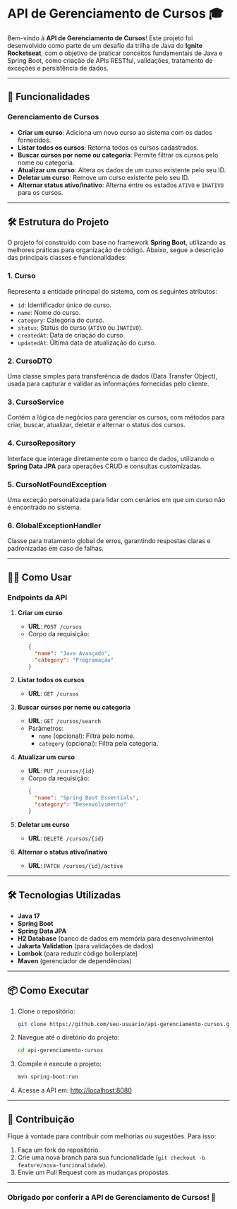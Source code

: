 # API de Gerenciamento de Cursos 🎓

Bem-vindo à **API de Gerenciamento de Cursos**! Este projeto foi desenvolvido como parte de um desafio da trilha de Java do **Ignite Rocketseat**, com o objetivo de praticar conceitos fundamentais de Java e Spring Boot, como criação de APIs RESTful, validações, tratamento de exceções e persistência de dados.

---

## 🚀 Funcionalidades

### **Gerenciamento de Cursos**
- **Criar um curso**: Adiciona um novo curso ao sistema com os dados fornecidos.
- **Listar todos os cursos**: Retorna todos os cursos cadastrados.
- **Buscar cursos por nome ou categoria**: Permite filtrar os cursos pelo nome ou categoria.
- **Atualizar um curso**: Altera os dados de um curso existente pelo seu ID.
- **Deletar um curso**: Remove um curso existente pelo seu ID.
- **Alternar status ativo/inativo**: Alterna entre os estados `ATIVO` e `INATIVO` para os cursos.

---

## 🛠️ Estrutura do Projeto

O projeto foi construído com base no framework **Spring Boot**, utilizando as melhores práticas para organização de código. Abaixo, segue a descrição das principais classes e funcionalidades:

### **1. Curso**
Representa a entidade principal do sistema, com os seguintes atributos:
- `id`: Identificador único do curso.
- `name`: Nome do curso.
- `category`: Categoria do curso.
- `status`: Status do curso (`ATIVO` ou `INATIVO`).
- `createdAt`: Data de criação do curso.
- `updatedAt`: Última data de atualização do curso.

### **2. CursoDTO**
Uma classe simples para transferência de dados (Data Transfer Object), usada para capturar e validar as informações fornecidas pelo cliente.

### **3. CursoService**
Contém a lógica de negócios para gerenciar os cursos, com métodos para criar, buscar, atualizar, deletar e alternar o status dos cursos.

### **4. CursoRepository**
Interface que interage diretamente com o banco de dados, utilizando o **Spring Data JPA** para operações CRUD e consultas customizadas.

### **5. CursoNotFoundException**
Uma exceção personalizada para lidar com cenários em que um curso não é encontrado no sistema.

### **6. GlobalExceptionHandler**
Classe para tratamento global de erros, garantindo respostas claras e padronizadas em caso de falhas.

---

## 🏃‍♂️ Como Usar

### **Endpoints da API**

1. **Criar um curso**
   - **URL**: `POST /cursos`
   - Corpo da requisição:
     ```json
     {
       "name": "Java Avançado",
       "category": "Programação"
     }
     ```

2. **Listar todos os cursos**
   - **URL**: `GET /cursos`

3. **Buscar cursos por nome ou categoria**
   - **URL**: `GET /cursos/search`
   - Parâmetros:
     - `name` (opcional): Filtra pelo nome.
     - `category` (opcional): Filtra pela categoria.

4. **Atualizar um curso**
   - **URL**: `PUT /cursos/{id}`
   - Corpo da requisição:
     ```json
     {
       "name": "Spring Boot Essentials",
       "category": "Desenvolvimento"
     }
     ```

5. **Deletar um curso**
   - **URL**: `DELETE /cursos/{id}`

6. **Alternar o status ativo/inativo**
   - **URL**: `PATCH /cursos/{id}/active`

---

## 🛠️ Tecnologias Utilizadas

- **Java 17**
- **Spring Boot**
- **Spring Data JPA**
- **H2 Database** (banco de dados em memória para desenvolvimento)
- **Jakarta Validation** (para validações de dados)
- **Lombok** (para reduzir código boilerplate)
- **Maven** (gerenciador de dependências)

---

## 📦 Como Executar

1. Clone o repositório:
   ```bash
   git clone https://github.com/seu-usuario/api-gerenciamento-cursos.git
   ```
2. Navegue até o diretório do projeto:
   ```bash
   cd api-gerenciamento-cursos
   ```
3. Compile e execute o projeto:
   ```bash
   mvn spring-boot:run
   ```
4. Acesse a API em: [http://localhost:8080](http://localhost:8080)

---

## 🙌 Contribuição

Fique à vontade para contribuir com melhorias ou sugestões. Para isso:
1. Faça um fork do repositório.
2. Crie uma nova branch para sua funcionalidade (`git checkout -b feature/nova-funcionalidade`).
3. Envie um Pull Request com as mudanças propostas.

---

### Obrigado por conferir a API de Gerenciamento de Cursos! 🚀
